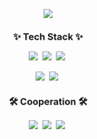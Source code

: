 <p align='center'>
    <img src="https://capsule-render.vercel.app/api?type=waving&color=D1F1F8&height=300&section=header&text=☁️Pie's%20Github☁️&fontSize=45&animation=fadeIn&fontAlignY=38&descAlignY=51&descAlign=62&fontColor=FFFFFF"/>
</p>

<h3 align="center">✨ Tech Stack ✨</h3>
<div align="center">
  <img src="https://img.shields.io/badge/-Java-FF7800?style=for-the-badge&logo=Java&logoColor=white" />&nbsp
  <img src="https://img.shields.io/badge/spring-%236DB33F.svg?style=for-the-badge&logo=spring&logoColor=white" />&nbsp
  <img src="https://img.shields.io/badge/-SpringBoot-6DB33F?style=for-the-badge&logoSpringBootspring&logoColor=white" />&nbsp
</div>

<br>

<div align="center">
  <img src="https://img.shields.io/badge/SpringDataJpa-236DB33F?style=for-the-badge&logo=spring&logoColor=white" />&nbsp
  <img src="https://img.shields.io/badge/MySQL-4479A1?style=for-the-badge&logo=MySQL&logoColor=white" />&nbsp
</div>

<h3 align="center">🛠 Cooperation 🛠</h3>
<div align="center">
  <img src="https://img.shields.io/badge/git-F05033.svg?style=for-the-badge&logo=git&logoColor=white" />&nbsp
  <img src="https://img.shields.io/badge/github-181717.svg?style=for-the-badge&logo=github&logoColor=white" />&nbsp
  <img src="https://img.shields.io/badge/slack-A01733.svg?style=for-the-badge&logo=slack&logoColor=white" />&nbsp
</div>


